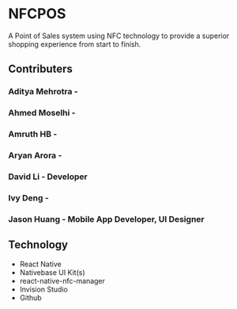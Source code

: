 # NFCPOS
A Point of Sales system using NFC technology to provide a superior shopping experience from start to finish.
## Contributers
[//]: # (Please fill in your role ASAP)

### Aditya Mehrotra -
### Ahmed Moselhi -
### Amruth HB -
### Aryan Arora -
### David Li - Developer
### Ivy Deng -
### Jason Huang - Mobile App Developer, UI Designer

## Technology
- React Native
- Nativebase UI Kit(s)
- react-native-nfc-manager
- Invision Studio
- Github


